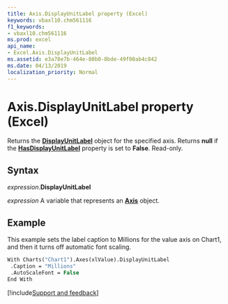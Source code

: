 ```yaml
---
title: Axis.DisplayUnitLabel property (Excel)
keywords: vbaxl10.chm561116
f1_keywords:
- vbaxl10.chm561116
ms.prod: excel
api_name:
- Excel.Axis.DisplayUnitLabel
ms.assetid: e3a78e7b-464e-80b0-8bde-49f08ab4c842
ms.date: 04/13/2019
localization_priority: Normal
---
```



# Axis.DisplayUnitLabel property (Excel)

Returns the **[DisplayUnitLabel](Excel.DisplayUnitLabel(object).md)** object for the specified axis. Returns **null** if the **[HasDisplayUnitLabel](Excel.Axis.HasDisplayUnitLabel.md)** property is set to **False**. Read-only.


## Syntax

_expression_.**DisplayUnitLabel**

_expression_ A variable that represents an **[Axis](Excel.Axis(object).md)** object.


## Example

This example sets the label caption to Millions for the value axis on Chart1, and then it turns off automatic font scaling.

```vb
With Charts("Chart1").Axes(xlValue).DisplayUnitLabel 
 .Caption = "Millions" 
 .AutoScaleFont = False 
End With
```




[!include[Support and feedback](~/includes/feedback-boilerplate.md)]